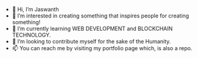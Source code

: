 - 👋 Hi, I’m Jaswanth
- 👀 I’m interested in creating something that inspires people for creating something!
- 🌱 I’m currently learning WEB DEVELOPMENT and BLOCKCHAIN TECHNOLOGY.
- 💞️ I’m looking to contribute myself for the sake of the Humanity.  
- 📫 You can reach me by visiting my portfolio page which, is also a repo.

<!---
JaswanthKumar1729/JaswanthKumar1729 is a ✨ special ✨ repository because its `README.md` (this file) appears on your GitHub profile.
You can click the Preview link to take a look at your changes.
--->
